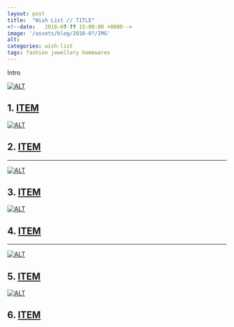 ```yaml
---
layout: post
title:  "Wish List // TITLE"
<!--date:   2016-0?-?? 15:00:00 +0000-->
image: '/assets/blog/2016-0?/IMG'
alt: 
categories: wish-list
tags: fashion jewellery homewares
---
```



Intro

<div class="row">
	<div class="col-md-6">
		<a href="LINK" title="TITLE"><img src="/assets/blog/2016-0?/IMG.jpg" alt="ALT" title="TITLE"></a>
		<h2>1. <a href="LINK" title="TITLE">ITEM</a></h2>
		<p></p>
	</div>
	<div class="col-md-6">
		<a href="LINK" title="TITLE"><img src="/assets/blog/2016-0?/IMG.jpg" alt="ALT" title="TITLE"></a>
		<h2>2. <a href="LINK" title="TITLE">ITEM</a></h2>
		<p></p>
	</div>
</div>

* * *

<div class="row">
	<div class="col-md-6">
		<a href="LINK" title="TITLE"><img src="/assets/blog/2016-0?/IMG.jpg" alt="ALT" title="TITLE"></a>
		<h2>3. <a href="LINK" title="TITLE">ITEM</a></h2>
		<p></p>
	</div>
	<div class="col-md-6">
		<a href="LINK" title="TITLE"><img src="/assets/blog/2016-0?/IMG.jpg" alt="ALT" title="TITLE"></a>
		<h2>4. <a href="LINK" title="TITLE">ITEM</a></h2>
		<p></p>
	</div>
</div>

* * *

<div class="row">
	<div class="col-md-6">
		<a href="LINK" title="TITLE"><img src="/assets/blog/2016-0?/IMG.jpg" alt="ALT" title="TITLE"></a>
		<h2>5. <a href="LINK" title="TITLE">ITEM</a></h2>
		<p></p>
	</div>
	<div class="col-md-6">
		<a href="LINK" title="TITLE"><img src="/assets/blog/2016-0?/IMG.jpg" alt="ALT" title="TITLE"></a>
		<h2>6. <a href="LINK" title="TITLE">ITEM</a></h2>
		<p></p>
	</div>
</div>
